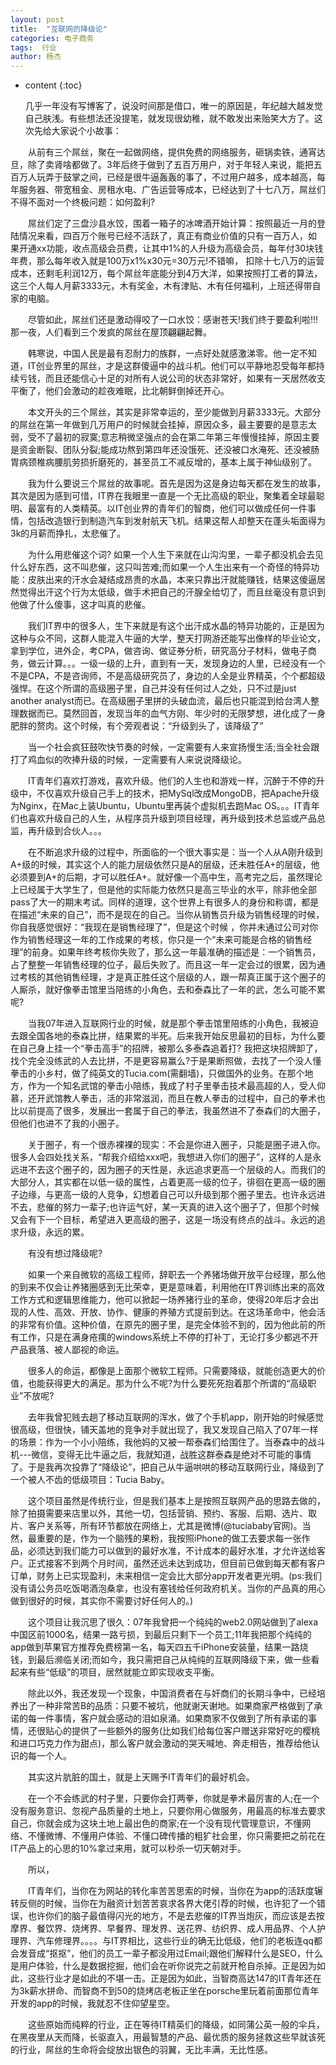 ```yaml
---
layout: post
title:  "互联网的降级论"
categories: 电子商务
tags:  行业
author: 杨杰
---
```


* content
{:toc}

   几乎一年没有写博客了，说没时间那是借口，唯一的原因是，年纪越大越发觉自己肤浅。有些想法还没提笔，就发现很幼稚，就不敢发出来贻笑大方了。这次先给大家说个小故事：

　　从前有三个屌丝，聚在一起做网络，提供免费的网络服务，砸锅卖铁，通宵达旦，除了卖肾啥都做了。3年后终于做到了五百万用户，对于年轻人来说，能把五百万人玩弄于鼓掌之间，已经是很牛逼轰轰的事了，不过用户越多，成本越高，每年服务器、带宽租金、房租水电、广告运营等成本，已经达到了十七八万，屌丝们不得不面对一个终极问题：如何盈利?

　　屌丝们定了三盘沙县水饺，围着一箱子的冰啤酒开始计算：按照最近一月的登陆情况来看，四百万个账号已经不活跃了，真正有商业价值的只有一百万人，如 果开通xx功能，收点高级会员费，让其中1%的人升级为高级会员，每年付30块钱年费，那么每年收入就是100万x1%x30元=30万元!不错嘛， 扣除十七八万的运营成本，还剩毛利润12万，每个屌丝年底能分到4万大洋，如果按照打工者的算法，这三个人每人月薪3333元，木有奖金，木有津贴、木有任何福利，上班还得带自家的电脑。

　　尽管如此，屌丝们还是激动得咬了一口水饺：感谢苍天!我们终于要盈利啦!!!那一夜，人们看到三个发疯的屌丝在屋顶翩翩起舞。

　　韩寒说，中国人民是最有忍耐力的族群，一点好处就感激涕零。他一定不知道，IT创业界里的屌丝，才是这群傻逼中的战斗机。他们可以平静地忍受每年都持续亏钱，而且还能信心十足的对所有人说公司的状态非常好，如果有一天居然收支平衡了，他们会激动的趁夜难眠，比北朝鲜倒掉还开心。

　　本文开头的三个屌丝，其实是非常幸运的，至少能做到月薪3333元。大部分的屌丝在第一年做到几万用户的时候就会挂掉，原因众多，最主要要的是意志太弱，受不了最初的寂寞;意志稍微坚强点的会在第二年第三年慢慢挂掉，原因主要是资金断裂、团队分裂;能成功熬到第四年还没饿死、还没被口水淹死、还没被肠胃病颈椎病腰肌劳损折磨死的，甚至员工不减反增的，基本上属于神仙级别了。

　　我为什么要说三个屌丝的故事呢。首先是因为这是身边每天都在发生的故事，其次是因为感到可惜，IT界在我眼里一直是一个无比高级的职业，聚集着全球最聪明、最富有的人类精英。以IT创业界的青年们的智商，他们可以做成任何一件事情，包括改造银行到制造汽车到发射航天飞机。结果这帮人却整天在蓬头垢面得为3k的月薪而挣扎，太悲催了。

　　为什么用悲催这个词? 如果一个人生下来就在山沟沟里，一辈子都没机会去见什么好东西，这不叫悲催，这只叫苦难;而如果一个人生出来有一个奇怪的特异功能：皮肤出来的汗水会凝结成昂贵的水晶，本来只靠出汗就能赚钱，结果这傻逼居然觉得出汗这个行为太低级，做手术把自己的汗腺全给切了，而且丝毫没有意识到他做了什么傻事，这才叫真的悲催。

　　我们IT界中的很多人，生下来就是有这个出汗成水晶的特异功能的，正是因为这种与众不同，这群人能混入牛逼的大学，整天打网游还能写出像样的毕业论文， 拿到学位，进外企，考CPA，做咨询、做证券分析，研究高分子材料，做电子商务，做云计算。。。一级一级的上升，直到有一天，发现身边的人里，已经没有一个不是CPA，不是咨询师，不是高级研究员了，身边的人全是业界精英，个个都超级强悍。在这个所谓的高级圈子里，自己并没有任何过人之处，只不过是just another analyst而已。在高级圈子里拼的头破血流，最后也只能混到给台湾人整理数据而已。莫然回首，发现当年的血气方刚、年少时的无限梦想，进化成了一身肥胖的赘肉。这个时候，有个旁观者说：“升级到头了，该降级了”

　　当一个社会疯狂鼓吹快节奏的时候，一定需要有人来宣扬慢生活;当全社会跟打了鸡血似的吹捧升级的时候，一定需要有人来说说降级论。

　　IT青年们喜欢打游戏，喜欢升级。他们的人生也和游戏一样，沉醉于不停的升级中，不仅喜欢升级自己手上的技术，把MySql改成MongoDB，把Apache升级为Nginx，在Mac上装Ubuntu，Ubuntu里再装个虚拟机去跑Mac OS。。。IT青年们也喜欢升级自己的人生，从程序员升级到项目经理，再升级到技术总监或产品总监，再升级到合伙人。。。

　　在不断追求升级的过程中，所面临的一个很大事实是：当一个人从A刚升级到A+级的时候，其实这个人的能力层级依然只是A的层级，还未胜任A+的层级，他必须要到A+的后期，才可以胜任A+。就好像一个高中生，高考完之后，虽然理论上已经属于大学生了，但是他的实际能力依然只是高三毕业的水平，除非他全部pass了大一的期末考试。同样的道理，这个世界上有很多人的身份和称谓，都是在描述“未来的自己”，而不是现在的自己。当你从销售员升级为销售经理的时候，你自我感觉很好：“我现在是销售经理了”，但是这个时候 ，你并未通过公司对你作为销售经理这一年的工作成果的考核，你只是一个“未来可能是合格的销售经理”的前身。如果年终考核你失败了，那么这一年最准确的描述是：一个销售员，占了整整一年销售经理的位子，最后失败了。而且这一年一定会过的很累，因为通过考核的其他销售经理，才是真正胜任这个层级的人，跟一帮真正属于这个圈子的人厮杀，就好像拳击馆里当陪练的小角色，去和泰森比了一年的武，怎么可能不累呢?

　　当我07年进入互联网行业的时候，就是那个拳击馆里陪练的小角色，我被迫去跟全国各地的泰森比拼，结果累的半死。后来我开始反思最初的目标，为什么要在自己身上挂一个“拳击高手”的招牌，被那么多泰森追着打? 我把这块招牌卸了，找个完全没练武的人去比拼，不是更容易赢么?于是果断照做，去找了一个没人懂拳击的小乡村，做了纯英文的Tucia.com(需翻墙)，只做国外的业务。在那个地方，作为一个知名武馆的拳击小陪练，我成了村子里拳击技术最高超的人，受人仰慕，还开武馆教人拳击，活的非常滋润，而且在教人拳击的过程中，自己的拳术也比以前提高了很多，发展出一套属于自己的拳法，我虽然进不了泰森们的大圈子，但他们也进不了我的小圈子。

　　关于圈子，有一个很赤裸裸的现实：不会是你进入圈子，只能是圈子进入你。很多人会四处找关系，“帮我介绍给xxx吧，我想进入你们的圈子”，这样的人是永远进不去这个圈子的，因为圈子的天性是，永远追求更高一个层级的人。而我们的大部分人，其实都在以低一级的属性，占着更高一级的位子，徘徊在更高一级的圈子边缘，与更高一级的人竞争，幻想着自己可以升级到那个圈子里去。也许永远进不去，悲催的努力一辈子;也许运气好，某一天真的进入这个圈子了，但那个时候又会有下一个目标，希望进入更高级的圈子，这是一场没有终点的战斗。永远的追求升级，永远的累。

　　有没有想过降级呢?

　　如果一个来自微软的高级工程师，辞职去一个养猪场做开放平台经理，那么他的到来不仅会让养猪圈感到无比荣幸，更是意味着，利用他在IT界训练出来的高效工作方式和逻辑思维能力，他可以掀起一场养猪行业的革命，使得20年后才会出现的人性、高效、开放、协作、健康的养殖方式提前到达。在这场革命中，他会活的非常有价值。这种价值，在原先的圈子里，是完全体验不到的，因为他此前的所有工作，只是在满身疮痍的windows系统上不停的打补丁，无论打多少都逃不开产品衰落、被人鄙视的命运。

　　很多人的命运，都像是上面那个微软工程师。只需要降级，就能创造更大的价值，也能获得更大的满足。那为什么不呢?为什么要死死抱着那个所谓的“高级职业”不放呢?

　　去年我曾犯贱去趟了移动互联网的浑水，做了个手机app，刚开始的时候感觉很高级，但很快，铺天盖地的竞争对手就出现了，我又发现自己陷入了07年一样的场景：作为一个小小陪练，我他妈的又被一帮泰森们给围住了。当泰森中的战斗机---微信，变得无比牛逼之后，我就知道，战胜这群泰森是绝对不可能的事情了。于是我再次投靠了“降级论”，把自己从牛逼哄哄的移动互联网行业，降级到了一个被人不齿的低级项目：Tucia Baby。

　　这个项目虽然是传统行业，但是我们基本上是按照互联网产品的思路去做的，除了拍摄需要来店里以外，其他一切，包括营销、预约、客服、后期、选片、取片、客户关系等，所有环节都放在网络上，尤其是微博(@tuciababy官网)。当然，最重要的是，作为一个脑残的果粉，我按照iPhone的做工去要求每一张作品，必须达到我们能力可以做到的最好水准，不计成本的最好水准，才允许送给客户。正式接客不到两个月时间，虽然还远未达到成功，但目前已做到每天都有客户订单，财务上已实现盈利，未来相信一定会比大部分app开发者更光明。(ps:我们没有请公务员吃饭喝酒泡桑拿，也没有塞钱给任何政府机关。当你的产品真的用心做到很好的时候，其实你不需要讨好任何人的。)

　　这个项目让我沉思了很久：07年我曾把一个纯纯的web2.0网站做到了alexa中国区前1000名，结果一路亏损，到最后只剩下一个员工;11年我把那个纯纯的app做到苹果官方推荐免费榜第一名，每天四五千iPhone安装量，结果一路烧钱，到最后濒临关闭;而如今，我只需把自己从纯纯的互联网降级下来，做一些看起来有些“低级”的项目，居然就能立即实现收支平衡。

　　除此以外，我还发现一个现象，中国消费者在与奸商们的长期斗争中，已经培养出了一种非常苦B的品质：只要不被坑，他就谢天谢地。如果商家严格做到了承诺的每一件事情，客户就会感动的泪如泉涌。如果商家不仅做到了所有承诺的事情，还很贴心的提供了一些额外的服务(比如我们给每位客户赠送非常好吃的樱桃和进口巧克力作为甜点)，那么客户就会激动的哭天喊地、奔走相告，推荐给他认识的每一个人。

　　其实这片肮脏的国土，就是上天赐予IT青年们的最好机会。

　　在一个不会练武的村子里，只要你会打两拳，你就是拳术最厉害的人;在一个没有服务意识、忽视产品质量的土地上，只要你用心做服务，用最高的标准去要求自己，你就会成为这块土地上最出色的商家;在一个没有现代管理意识，不懂网络、不懂微博、不懂用户体验、不懂口碑传播的粗犷社会里，你只需要把之前花在IT产品上的心思的10%拿过来用，就可以秒杀一切天朝对手。

　　所以，

　　IT青年们，当你在为网站的转化率苦苦思索的时候，当你在为app的活跃度辗转反侧的时候，当你在为融资计划苦苦哀求各界大佬引荐的时候，也许犯了一个错误，也许你们的脑子最值得闪光的地方，不是去悲催的IT界当炮灰，而应该是去按摩界、餐饮界、烧烤界、早餐界、理发界、送花界、纺织界、成人用品界、个人护理界、汽车修理界。。。。与IT界相比，这些行业的确无比低级，他们的老板连qq都会发音成“抠抠”，他们的员工一辈子都没用过Email;跟他们解释什么是SEO，什么是用户体验，什么是数据挖掘，他们会在听你说完之前就开枪自杀掉。正是因为如此，这些行业才是如此的不堪一击。正是因为如此，当智商高达147的IT青年还在为3k薪水拼命、而智商不到50的烧烤店老板正坐在porsche里玩着前面那位青年开发的app的时候，我就忍不住仰望星空。

　　这些原始而纯粹的行业，正在等待IT精英们的降级，如同蒲公英一般的伞兵，在黑夜里从天而降，长驱直入，用最智慧的产品、最优质的服务拯救这些早就该死的行业，屌丝的生命将会绽放出银色的羽翼，无比丰满，无比性感。
